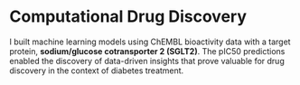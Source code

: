 # Computational Drug Discovery

I built machine learning models using ChEMBL bioactivity data with a target protein, **sodium/glucose cotransporter 2 (SGLT2)**. The pIC50 predictions enabled the discovery of data-driven insights that prove valuable for drug discovery in the context of diabetes treatment.
